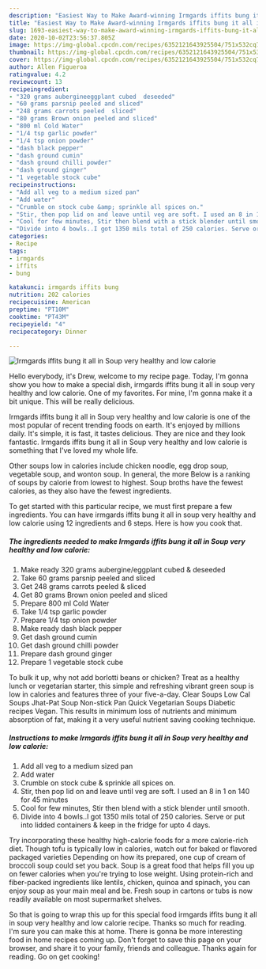 ```yaml
---
description: "Easiest Way to Make Award-winning Irmgards iffits bung it all in Soup very healthy and low calorie"
title: "Easiest Way to Make Award-winning Irmgards iffits bung it all in Soup very healthy and low calorie"
slug: 1693-easiest-way-to-make-award-winning-irmgards-iffits-bung-it-all-in-soup-very-healthy-and-low-calorie
date: 2020-10-02T23:56:37.805Z
image: https://img-global.cpcdn.com/recipes/6352121643925504/751x532cq70/irmgards-iffits-bung-it-all-in-soup-very-healthy-and-low-calorie-recipe-main-photo.jpg
thumbnail: https://img-global.cpcdn.com/recipes/6352121643925504/751x532cq70/irmgards-iffits-bung-it-all-in-soup-very-healthy-and-low-calorie-recipe-main-photo.jpg
cover: https://img-global.cpcdn.com/recipes/6352121643925504/751x532cq70/irmgards-iffits-bung-it-all-in-soup-very-healthy-and-low-calorie-recipe-main-photo.jpg
author: Allen Figueroa
ratingvalue: 4.2
reviewcount: 13
recipeingredient:
- "320 grams aubergineeggplant cubed  deseeded"
- "60 grams parsnip peeled and sliced"
- "248 grams carrots peeled  sliced"
- "80 grams Brown onion peeled and sliced"
- "800 ml Cold Water"
- "1/4 tsp garlic powder"
- "1/4 tsp onion powder"
- "dash black pepper"
- "dash ground cumin"
- "dash ground chilli powder"
- "dash ground ginger"
- "1 vegetable stock cube"
recipeinstructions:
- "Add all veg to a medium sized pan"
- "Add water"
- "Crumble on stock cube &amp; sprinkle all spices on."
- "Stir, then pop lid on and leave until veg are soft. I used an 8 in 1 on 140 for 45 minutes"
- "Cool for few minutes, Stir then blend with a stick blender until smooth."
- "Divide into 4 bowls..I got 1350 mils total of 250 calories. Serve or put into lidded containers &amp; keep in the fridge for upto 4 days."
categories:
- Recipe
tags:
- irmgards
- iffits
- bung

katakunci: irmgards iffits bung 
nutrition: 202 calories
recipecuisine: American
preptime: "PT10M"
cooktime: "PT43M"
recipeyield: "4"
recipecategory: Dinner

---
```



![Irmgards iffits bung it all in Soup very healthy and low calorie](https://img-global.cpcdn.com/recipes/6352121643925504/751x532cq70/irmgards-iffits-bung-it-all-in-soup-very-healthy-and-low-calorie-recipe-main-photo.jpg)

Hello everybody, it's Drew, welcome to my recipe page. Today, I'm gonna show you how to make a special dish, irmgards iffits bung it all in soup very healthy and low calorie. One of my favorites. For mine, I'm gonna make it a bit unique. This will be really delicious.

Irmgards iffits bung it all in Soup very healthy and low calorie is one of the most popular of recent trending foods on earth. It's enjoyed by millions daily. It's simple, it is fast, it tastes delicious. They are nice and they look fantastic. Irmgards iffits bung it all in Soup very healthy and low calorie is something that I've loved my whole life.

Other soups low in calories include chicken noodle, egg drop soup, vegetable soup, and wonton soup. In general, the more Below is a ranking of soups by calorie from lowest to highest. Soup broths have the fewest calories, as they also have the fewest ingredients.


To get started with this particular recipe, we must first prepare a few ingredients. You can have irmgards iffits bung it all in soup very healthy and low calorie using 12 ingredients and 6 steps. Here is how you cook that.

<!--inarticleads1-->

##### The ingredients needed to make Irmgards iffits bung it all in Soup very healthy and low calorie:

1. Make ready 320 grams aubergine/eggplant cubed &amp; deseeded
1. Take 60 grams parsnip peeled and sliced
1. Get 248 grams carrots peeled &amp; sliced
1. Get 80 grams Brown onion peeled and sliced
1. Prepare 800 ml Cold Water
1. Take 1/4 tsp garlic powder
1. Prepare 1/4 tsp onion powder
1. Make ready dash black pepper
1. Get dash ground cumin
1. Get dash ground chilli powder
1. Prepare dash ground ginger
1. Prepare 1 vegetable stock cube


To bulk it up, why not add borlotti beans or chicken? Treat as a healthy lunch or vegetarian starter, this simple and refreshing vibrant green soup is low in calories and features three of your five-a-day. Clear Soups Low Cal Soups Jhat-Pat Soup Non-stick Pan Quick Vegetarian Soups Diabetic recipes Vegan. This results in minimum loss of nutrients and minimum absorption of fat, making it a very useful nutrient saving cooking technique. 

<!--inarticleads2-->

##### Instructions to make Irmgards iffits bung it all in Soup very healthy and low calorie:

1. Add all veg to a medium sized pan
1. Add water
1. Crumble on stock cube &amp; sprinkle all spices on.
1. Stir, then pop lid on and leave until veg are soft. I used an 8 in 1 on 140 for 45 minutes
1. Cool for few minutes, Stir then blend with a stick blender until smooth.
1. Divide into 4 bowls..I got 1350 mils total of 250 calories. Serve or put into lidded containers &amp; keep in the fridge for upto 4 days.


Try incorporating these healthy high-calorie foods for a more calorie-rich diet. Though tofu is typically low in calories, watch out for baked or flavored packaged varieties Depending on how its prepared, one cup of cream of broccoli soup could set you back. Soup is a great food that helps fill you up on fewer calories when you&#39;re trying to lose weight. Using protein-rich and fiber-packed ingredients like lentils, chicken, quinoa and spinach, you can enjoy soup as your main meal and be. Fresh soup in cartons or tubs is now readily available on most supermarket shelves. 

So that is going to wrap this up for this special food irmgards iffits bung it all in soup very healthy and low calorie recipe. Thanks so much for reading. I'm sure you can make this at home. There is gonna be more interesting food in home recipes coming up. Don't forget to save this page on your browser, and share it to your family, friends and colleague. Thanks again for reading. Go on get cooking!
